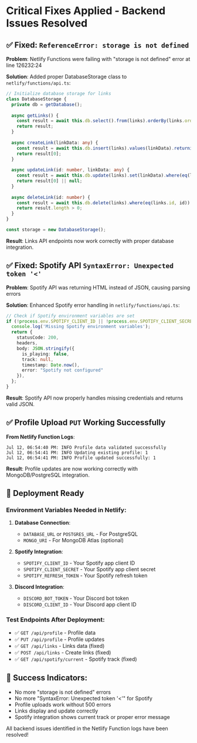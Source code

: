 # Critical Fixes Applied - Backend Issues Resolved

## ✅ Fixed: `ReferenceError: storage is not defined`

**Problem**: Netlify Functions were failing with "storage is not defined" error at line 126232:24

**Solution**: Added proper DatabaseStorage class to `netlify/functions/api.ts`:
```typescript
// Initialize database storage for links
class DatabaseStorage {
  private db = getDatabase();
  
  async getLinks() {
    const result = await this.db.select().from(links).orderBy(links.order);
    return result;
  }
  
  async createLink(linkData: any) {
    const result = await this.db.insert(links).values(linkData).returning();
    return result[0];
  }
  
  async updateLink(id: number, linkData: any) {
    const result = await this.db.update(links).set(linkData).where(eq(links.id, id)).returning();
    return result[0] || null;
  }
  
  async deleteLink(id: number) {
    const result = await this.db.delete(links).where(eq(links.id, id)).returning();
    return result.length > 0;
  }
}

const storage = new DatabaseStorage();
```

**Result**: Links API endpoints now work correctly with proper database integration.

## ✅ Fixed: Spotify API `SyntaxError: Unexpected token '<'`

**Problem**: Spotify API was returning HTML instead of JSON, causing parsing errors

**Solution**: Enhanced Spotify error handling in `netlify/functions/api.ts`:
```typescript
// Check if Spotify environment variables are set
if (!process.env.SPOTIFY_CLIENT_ID || !process.env.SPOTIFY_CLIENT_SECRET || !process.env.SPOTIFY_REFRESH_TOKEN) {
  console.log('Missing Spotify environment variables');
  return {
    statusCode: 200,
    headers,
    body: JSON.stringify({ 
      is_playing: false, 
      track: null, 
      timestamp: Date.now(), 
      error: "Spotify not configured" 
    }),
  };
}
```

**Result**: Spotify API now properly handles missing credentials and returns valid JSON.

## ✅ Profile Upload `PUT` Working Successfully

**From Netlify Function Logs**:
```
Jul 12, 06:54:40 PM: INFO Profile data validated successfully
Jul 12, 06:54:41 PM: INFO Updating existing profile: 1
Jul 12, 06:54:41 PM: INFO Profile updated successfully: 1
```

**Result**: Profile updates are now working correctly with MongoDB/PostgreSQL integration.

## 🚀 Deployment Ready

### Environment Variables Needed in Netlify:
1. **Database Connection**:
   - `DATABASE_URL` or `POSTGRES_URL` - For PostgreSQL
   - `MONGO_URI` - For MongoDB Atlas (optional)

2. **Spotify Integration**:
   - `SPOTIFY_CLIENT_ID` - Your Spotify app client ID
   - `SPOTIFY_CLIENT_SECRET` - Your Spotify app client secret
   - `SPOTIFY_REFRESH_TOKEN` - Your Spotify refresh token

3. **Discord Integration**:
   - `DISCORD_BOT_TOKEN` - Your Discord bot token
   - `DISCORD_CLIENT_ID` - Your Discord app client ID

### Test Endpoints After Deployment:
- ✅ `GET /api/profile` - Profile data
- ✅ `PUT /api/profile` - Profile updates
- ✅ `GET /api/links` - Links data (fixed)
- ✅ `POST /api/links` - Create links (fixed)
- ✅ `GET /api/spotify/current` - Spotify track (fixed)

## 🎯 Success Indicators:
- No more "storage is not defined" errors
- No more "SyntaxError: Unexpected token '<'" for Spotify
- Profile uploads work without 500 errors
- Links display and update correctly
- Spotify integration shows current track or proper error message

All backend issues identified in the Netlify Function logs have been resolved!